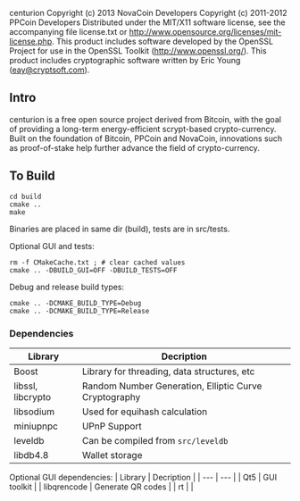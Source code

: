 centurion
Copyright (c) 2013 NovaCoin Developers
Copyright (c) 2011-2012 PPCoin Developers
Distributed under the MIT/X11 software license, see the accompanying
file license.txt or http://www.opensource.org/licenses/mit-license.php.
This product includes software developed by the OpenSSL Project for use in
the OpenSSL Toolkit (http://www.openssl.org/).  This product includes
cryptographic software written by Eric Young (eay@cryptsoft.com).


## Intro

centurion is a free open source project derived from Bitcoin, with
the goal of providing a long-term energy-efficient scrypt-based crypto-currency.
Built on the foundation of Bitcoin, PPCoin and NovaCoin, innovations such as proof-of-stake
help further advance the field of crypto-currency.

## To Build

```
cd build
cmake ..
make
```
Binaries are placed in same dir (build), tests are in src/tests.

Optional GUI and tests:
```
rm -f CMakeCache.txt ; # clear cached values
cmake .. -DBUILD_GUI=OFF -DBUILD_TESTS=OFF
```

Debug and release build types:
```
cmake .. -DCMAKE_BUILD_TYPE=Debug
cmake .. -DCMAKE_BUILD_TYPE=Release
```

### Dependencies
| Library | Decription |
| --- | --- |
| Boost | Library for threading, data structures, etc |
| libssl, libcrypto | Random Number Generation, Elliptic Curve Cryptography |
| libsodium | Used for equihash calculation
| miniupnpc | UPnP Support |
| leveldb | Can be compiled from `src/leveldb` |
| libdb4.8 | Wallet storage |

Optional GUI dependencies:
| Library | Decription |
| --- | --- |
| Qt5 | GUI toolkit  |
| libqrencode | Generate QR codes |
| rt | |